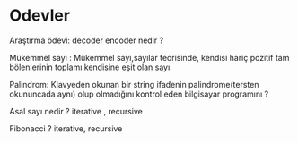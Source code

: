 # Odevler
Araştırma ödevi: decoder encoder nedir ?
		
Mükemmel sayı : Mükemmel sayı,sayılar teorisinde, kendisi hariç pozitif tam bölenlerinin toplamı kendisine eşit olan sayı.

Palindrom: Klavyeden okunan bir string ifadenin palindrome(tersten okununcada aynı) olup olmadığını kontrol eden bilgisayar programını ?
		
Asal sayı nedir ? iterative , recursive

Fibonacci ? iterative, recursive
